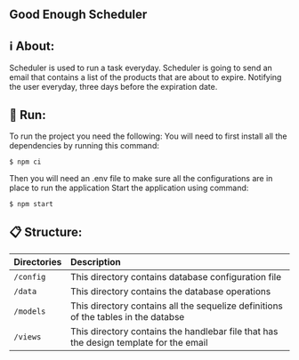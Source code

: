 ## Good Enough Scheduler

## ℹ️ About:
Scheduler is used to run a task everyday. Scheduler is going to send an email that contains a list of the products that are about to expire. Notifying the user everyday, three days before the expiration date.

## 🚀 Run:
To run the project you need the following:
You will need to first install all the dependencies by running this command:

    $ npm ci
  
Then you will need an .env file to make sure all the configurations are in place to run the application
Start the application using command:

    $ npm start


## 📋 Structure: 

| Directories    | Description                                                                                                                      |
| :------------- | :------------------------------------------------------------------------------------------------------------------------------- |
| `/config`      | This directory contains database configuration file                                                                              |
| `/data`        | This directory contains the database operations                                                                                  |
| `/models`      | This directory contains all the sequelize definitions of the tables in the databse                                               |                                                                      |
| `/views`       | This directory contains the handlebar file that has the design template for the email




